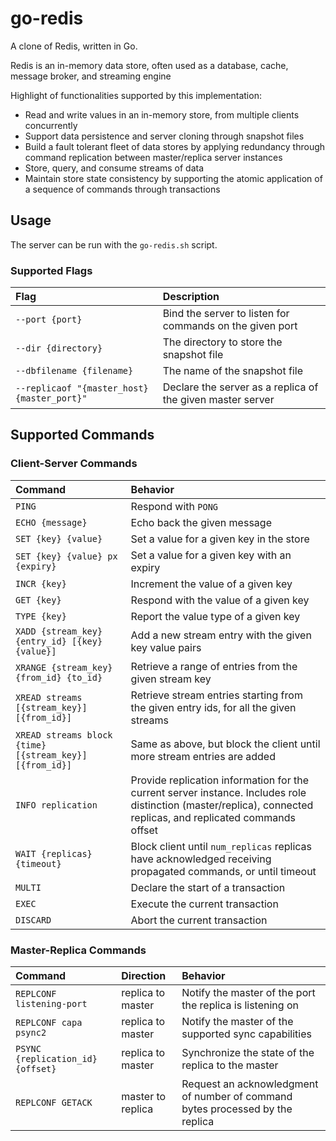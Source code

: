 # go-redis
A clone of Redis, written in Go.

Redis is an in-memory data store, often used as a database, cache, message broker, and streaming engine

Highlight of functionalities supported by this implementation:
- Read and write values in an in-memory store, from multiple clients concurrently
- Support data persistence and server cloning through snapshot files
- Build a fault tolerant fleet of data stores by applying redundancy through command replication between master/replica server instances
- Store, query, and consume streams of data
- Maintain store state consistency by supporting the atomic application of a sequence of commands through transactions

## Usage
The server can be run with the `go-redis.sh` script.

### Supported Flags
| Flag | Description |
| :-----  | :-------  |
|`--port {port}` | Bind the server to listen for commands on the given port |
| `--dir {directory}` | The directory to store the snapshot file |
| `--dbfilename {filename}` | The name of the snapshot file |
| `--replicaof "{master_host} {master_port}"` | Declare the server as a replica of the given master server|


## Supported Commands
### Client-Server Commands
| Command | Behavior |
| :-----  | :-------  |
| `PING`| Respond with `PONG`|
| `ECHO {message}` | Echo back the given message |
|`SET {key} {value} `| Set a value for a given key in the store|
|`SET {key} {value} px {expiry}`| Set a value for a given key with an expiry|
| `INCR {key}` | Increment the value of a given key |
| `GET {key}` | Respond with the value of a given key |
| `TYPE {key}` | Report the value type of a given key |
| `XADD {stream_key} {entry_id} [{key} {value}]` | Add a new stream entry with the given key value pairs |
| `XRANGE {stream_key} {from_id} {to_id}` | Retrieve a range of entries from the given stream key |
| `XREAD streams [{stream_key}] [{from_id}]` | Retrieve stream entries starting from the given entry ids, for all the given streams |
| `XREAD streams block {time} [{stream_key}] [{from_id}]` | Same as above, but block the client until more stream entries are added |
| `INFO replication` | Provide replication information for the current server instance. Includes role distinction (master/replica), connected replicas, and replicated commands offset |
| `WAIT {replicas} {timeout}` | Block client until `num_replicas` replicas have acknowledged receiving propagated commands, or until timeout|
| `MULTI` | Declare the start of a transaction |
| `EXEC` | Execute the current transaction |
| `DISCARD` | Abort the current transaction |

### Master-Replica Commands
| Command | Direction | Behavior |
| :-----  | :-------  | :-------- |
| `REPLCONF listening-port` | replica to master | Notify the master of the port the replica is listening on |
| `REPLCONF capa psync2` | replica to master | Notify the master of the supported sync capabilities |
| `PSYNC {replication_id} {offset}` | replica to master | Synchronize the state of the replica to the master |
| `REPLCONF GETACK` | master to replica | Request an acknowledgment of number of command bytes processed by the replica|
